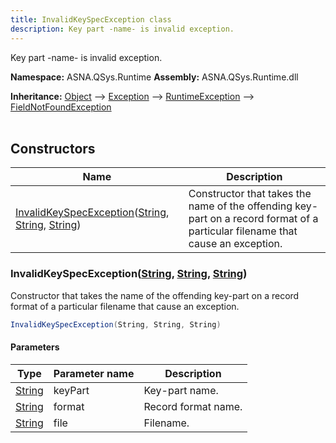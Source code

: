 ```yaml
---
title: InvalidKeySpecException class
description: Key part -name- is invalid exception.
---
```


Key part -name- is invalid exception.

**Namespace:** ASNA.QSys.Runtime
**Assembly:** ASNA.QSys.Runtime.dll

**Inheritance:** [Object](https://docs.microsoft.com/en-us/dotnet/api/system.object) --> [Exception](https://docs.microsoft.com/en-us/dotnet/api/system.exception) --> [RuntimeException](/reference/runtime/qsys-runtime/runtime-exception.html) --> [FieldNotFoundException](/reference/runtime/qsys-runtime/field-not-found-exception.html)
<br>
<br>

## Constructors

| Name | Description |
| --- | --- |
| [InvalidKeySpecException](#invalidkeyspecexceptionstring-string-string)([String](https://docs.microsoft.com/en-us/dotnet/api/system.string), [String](https://docs.microsoft.com/en-us/dotnet/api/system.string), [String](https://docs.microsoft.com/en-us/dotnet/api/system.string)) | Constructor that takes the name of the offending key-part on a record format of a particular filename that cause an exception.

### InvalidKeySpecException([String](https://docs.microsoft.com/en-us/dotnet/api/system.string), [String](https://docs.microsoft.com/en-us/dotnet/api/system.string), [String](https://docs.microsoft.com/en-us/dotnet/api/system.string))

Constructor that takes the name of the offending key-part on a record format of a particular filename that cause an exception.

```cs
InvalidKeySpecException(String, String, String)
```

#### Parameters

| Type | Parameter name | Description
| --- | --- | ---
| [String](https://docs.microsoft.com/en-us/dotnet/api/system.string) | keyPart | Key-part name.
| [String](https://docs.microsoft.com/en-us/dotnet/api/system.string) | format | Record format name.
| [String](https://docs.microsoft.com/en-us/dotnet/api/system.string) | file | Filename.
